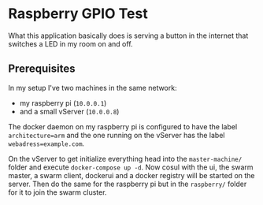 # Raspberry GPIO Test

What this application basically does is serving a button in the internet that switches a LED in my room on and off.

## Prerequisites
In my setup I've two machines in the same network:
 - my raspberry pi (`10.0.0.1`)
 - and a small vServer (`10.0.0.8`)

The docker daemon on my raspberry pi is configured to have the label `architecture=arm` and the one running on the vServer has the label `webadress=example.com`.

On the vServer to get initialize everything head into the `master-machine/` folder and execute `docker-compose up -d`. Now cosul with the ui, the swarm master, a swarm client, dockerui and a docker registry will be started on the server. Then do the same for the raspberry pi but in the `raspberry/` folder for it to join the swarm cluster.





